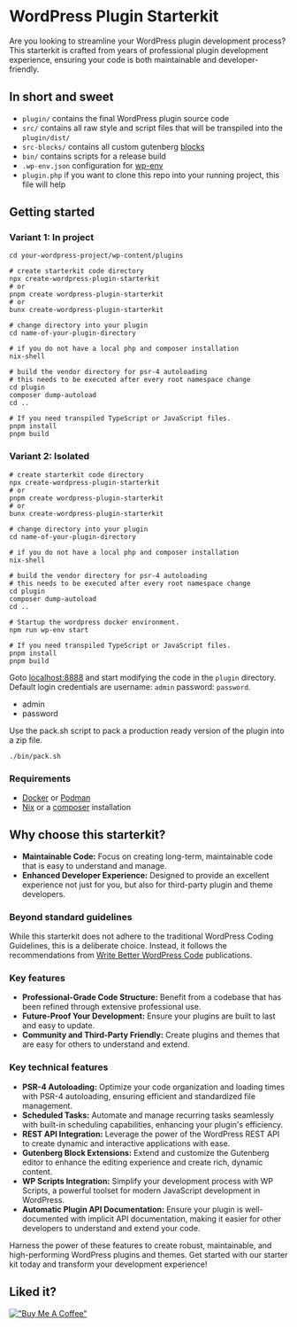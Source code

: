 # WordPress Plugin Starterkit

Are you looking to streamline your WordPress plugin development process?
This starterkit is crafted from years of professional plugin development
experience, ensuring your code is both maintainable and developer-friendly.

## In short and sweet

- `plugin/` contains the final WordPress plugin source code
- `src/` contains all raw style and script files that will be transpiled into the `plugin/dist/`
- `src-blocks/` contains all custom gutenberg [blocks](https://developer.wordpress.org/block-editor/getting-started/fundamentals/)
- `bin/` contains scripts for a release build
- `.wp-env.json` configuration for [wp-env](https://developer.wordpress.org/block-editor/reference-guides/packages/packages-env/)
- `plugin.php` if you want to clone this repo into your running project, this file will help

## Getting started

### Variant 1: In project

```shell
cd your-wordpress-project/wp-content/plugins

# create starterkit code directory
npx create-wordpress-plugin-starterkit
# or
pnpm create wordpress-plugin-starterkit
# or
bunx create-wordpress-plugin-starterkit

# change directory into your plugin
cd name-of-your-plugin-directory

# if you do not have a local php and composer installation
nix-shell

# build the vendor directory for psr-4 autoloading
# this needs to be executed after every root namespace change
cd plugin
composer dump-autoload
cd ..

# If you need transpiled TypeScript or JavaScript files.
pnpm install
pnpm build
```

### Variant 2: Isolated

```shell
# create starterkit code directory
npx create-wordpress-plugin-starterkit
# or
pnpm create wordpress-plugin-starterkit
# or
bunx create-wordpress-plugin-starterkit

# change directory into your plugin
cd name-of-your-plugin-directory

# if you do not have a local php and composer installation
nix-shell

# build the vendor directory for psr-4 autoloading
# this needs to be executed after every root namespace change
cd plugin
composer dump-autoload
cd ..

# Startup the wordpress docker environment.
npm run wp-env start

# If you need transpiled TypeScript or JavaScript files.
pnpm install
pnpm build
```

Goto [localhost:8888](http://localhost:8888/) and start modifying the code in the `plugin` directory.
Default login credentials are username: `admin` password: `password`.

- admin
- password

Use the pack.sh script to pack a production ready version of the plugin into a zip file.

```shell
./bin/pack.sh
```

### Requirements

- [Docker](https://www.docker.com/) or [Podman](https://podman.io/)
- [Nix](https://nix.dev/) or a [composer](https://getcomposer.org/) installation


## Why choose this starterkit?

- **Maintainable Code:** Focus on creating long-term, maintainable code that is easy to understand and manage.
- **Enhanced Developer Experience:** Designed to provide an excellent experience not just for you, but also for third-party plugin and theme developers.

### Beyond standard guidelines

While this starterkit does not adhere to the traditional WordPress Coding
Guidelines, this is a deliberate choice. Instead, it follows the
recommendations from [Write Better WordPress Code](https://medium.com/write-better-wordpress-code) publications.

### Key features

- **Professional-Grade Code Structure:** Benefit from a codebase that has been refined through extensive professional use.
- **Future-Proof Your Development:** Ensure your plugins are built to last and easy to update.
- **Community and Third-Party Friendly:** Create plugins and themes that are easy for others to understand and extend.

### Key technical features

- **PSR-4 Autoloading:** Optimize your code organization and loading times with PSR-4 autoloading, ensuring efficient and standardized file management.
- **Scheduled Tasks:** Automate and manage recurring tasks seamlessly with built-in scheduling capabilities, enhancing your plugin's efficiency.
- **REST API Integration:** Leverage the power of the WordPress REST API to create dynamic and interactive applications with ease.
- **Gutenberg Block Extensions:** Extend and customize the Gutenberg editor to enhance the editing experience and create rich, dynamic content.
- **WP Scripts Integration:** Simplify your development process with WP Scripts, a powerful toolset for modern JavaScript development in WordPress.
- **Automatic Plugin API Documentation:** Ensure your plugin is well-documented with implicit API documentation, making it easier for other developers to understand and extend your code.

Harness the power of these features to create robust, maintainable, and high-performing WordPress plugins and themes. Get started with our starter kit today and transform your development experience!

## Liked it?

[!["Buy Me A Coffee"](https://www.buymeacoffee.com/assets/img/custom_images/orange_img.png)](https://www.buymeacoffee.com/edwardbock)
